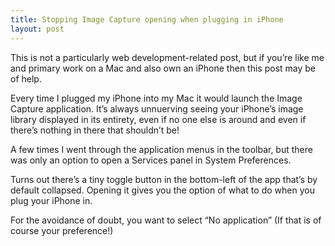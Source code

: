 ```yaml
---
title: Stopping Image Capture opening when plugging in iPhone
layout: post
---
```

This is not a particularly web development-related post, but if you’re like me and primary work on a Mac and also own an iPhone then this post may be of help.

Every time I plugged my iPhone into my Mac it would launch the Image Capture application.
It’s always unnuerving seeing your iPhone’s image library displayed in its entirety, even if no one else is around and even if there’s nothing in there that shouldn’t be!

A few times I went through the application menus in the toolbar, but there was only an option to open a Services panel in System Preferences.

Turns out there’s a tiny toggle button in the bottom-left of the app that’s by default collapsed.
Opening it gives you the option of what to do when you plug your iPhone in.

For the avoidance of doubt, you want to select “No application” (If that is of course your preference!)